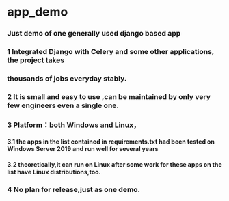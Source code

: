 # app_demo
### Just demo of one generally used django based app 
### 1 Integrated Django with Celery and some other applications, the project takes
### thousands of jobs everyday stably.
### 2 It is small and easy to use ,can be maintained by only very few engineers even a single one. 
### 3 Platform：both Windows and Linux，
#### 3.1 the apps in the list contained in requirements.txt had been tested  on Windows Server 2019 and run well for several years
#### 3.2 theoretically,it can run on Linux after some work for these apps on the list have Linux distributions,too.
### 4 No plan for release,just as one demo.